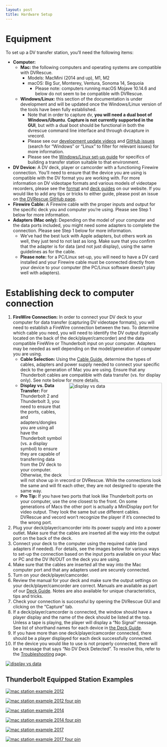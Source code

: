 ```yaml
---
layout: post
title: Hardware Setup 
---
```


# Equipment

To set up a DV transfer station, you’ll need the following items:
- **Computer:**
  - **Mac:** the following computers and operating systems are compatible with DVRescue.
    - Models: MacMini (2014 and up), M1, M2
    - macOS: Big Sur, Monterey, Ventura, Sonoma 14, Sequoia
      - Please note: computers running macOS Mojave 10.14.6 and below do not seem to be compatible with DVRescue.
  - **Windows/Linux:** this section of the documentation is under development and will be updated once the Windows/Linux version of the tools have been fully established.
    - Note that in order to capture dv, **you will need a dual boot of Windows/Ubuntu**. **Capture is not currently supported in the GUI**, but with a dual boot should be functional in both the dvrescue command line interface and through dvcapture in vrecord.
    - Please see our <a href="{{ site.baseurl }}/sections/development_updates.html" target="blank">development update videos</a> and <a href="https://github.com/mipops/dvrescue/issues" target="blank">GitHub issues</a> (search for “Windows” or “Linux” to filter for relevant issues) for more information.
    - Please see the <a href="{{ site.baseurl }}/sections/installation.html" target="blank">Windows/Linux set-up guide</a> for specifics of building a transfer station suitable to that environment.
- **DV Device:** A DV deck, player or camcorder with a functioning Firewire connection. You’ll need to ensure that the device you are using is compatible with the DV format you are working with. For more information on DV videotape formats and various models of videotape recorders, please see the <a href="{{ site.baseurl }}/sections/dv_formats.html" target="blank">format</a> and <a href="{{ site.baseurl }}/sections/deck_guide.html" target="blank">deck guides</a> on our website. If you would like to add any tips or tricks to either guide, please post an issue on <a href="https://github.com/mipops/dvrescue/issues" target="blank">the DVRescue GitHub page</a>.
- **Firewire Cable:** A Firewire cable with the proper inputs and output for the specific deck you and computer you’re using. Please see Step 1 below for more information.
- **Adapters (Mac only):** Depending on the model of your computer and the data ports included, you might need some adapters to complete the connection. Please see Step 1 below for more information.
  - We’ve had the best luck with Apple adapters, but others work as well, they just tend to not last as long. Make sure that you confirm that the adapter is for data (and not just display), using the same guidelines as for the cable.
  - **Please note:** for a PC/Linux set-up, you will need to have a DV card installed and your Firewire cable must be connected directly from your device to your computer (the PC/Linux software doesn’t play well with adapters).

# Establishing deck to computer connection

1. **FireWire Connection:** In order to connect your DV deck to your computer for data transfer (capturing DV videotape formats), you will need to establish a FireWire connection between the two. To determine which cable you need, you will need to identify the DV output (typically located on the back of the deck/player/camcorder) and the data compatible FireWire or Thunderbolt input on your computer. Adapters may be needed as well depending on the model/generation of computer you are using.
   - **Cable Selection:** Using the <a href="https://github.com/mipops/dvrescue/dvcables" target="blank">Cable Guide<a>, determine the types of cables, adapters and power supply needed to connect your specific deck to the generation of Mac you are using. Ensure that any Thunderbolt cables are compatible with data transfer (vs. for display only). See note below for more details.
<a href="{{ site.baseurl }}/images/Display-vs-Data.png"><img alt="display vs data" src="{{ site.baseurl }}/images/Display-vs-Data.png" style="float: right; margin-left: 15px; width: 300px"></a>
   - **Display vs. Data Transfer:** For Thunderbolt 2 and Thunderbolt 3, you need to ensure that the ports, cables, and adapters/dongles you are using all have the Thunderbolt symbol (vs. a display symbol) to ensure they are capable of transferring data from the DV deck to your computer. Otherwise, the deck will not show up in vrecord or DVRescue. While the connections look the same and will fit each other, they are not designed to operate the same way.
   - **Pro Tip:** If you have two ports that look like Thunderbolt ports on your computer, use the one closest to the front. On some generations of Macs the other port is actually a MiniDisplay port for video output. They look the same but use different cables. DVRescue and vecord won’t recognize the player if it’s connected to the wrong port. 
2. Plug your deck/player/camcorder into its power supply and into a power outlet. Make sure that the cables are inserted all the way into the output port on the back of the deck.
3. Connect your deck to the computer using the required cable (and adapters if needed). For details, see the images below for various ways to set-up the connection based on the input ports available on your Mac or PC and the DV IN/OUT on the deck you are using.
4. Make sure that the cables are inserted all the way into the Mac computer port and that any adapters used are securely connected.
5. Turn on your deck/player/camcorder.
6. Review the manual for your deck and make sure the output settings on your deck/player/camcorder are correct. Manuals are available as part of our <a href="https://github.com/mipops/dvrescue/deck_guide" target="blank">Deck Guide</a>. Notes are also available for unique characteristics, tips and tricks.
7. Check your connection is successful by opening the DVRescue GUI and clicking on the “Capture” tab.
8. If a deck/player/camcorder is connected, the window should have a player display and the name of the deck should be listed at the top. Unless a tape is playing, the player will display a “No Signal” message. See list of shorthand names for each device in <a href="https://github.com/mipops/dvrescue/deck_guide" target="blank">the Deck Guide</a>.
9. If you have more than one deck/player/camcorder connected, there should be a player displayed for each deck successfully connected.
10. If the device you would like to use is not properly connected, there will be a message that says “No DV Deck Detected”. To resolve this, refer to the <a href="https://github.com/mipops/dvrescue/troubleshooting" target="blank">Troubleshooting</a> page.

<a href="{{ site.baseurl }}/images/no-deck-detected_small.gif"><img alt="display vs data" src="{{ site.baseurl }}/images/no-deck-detected_small.gif"></a>

## Thunderbolt Equipped Station Examples
<a href="{{ site.baseurl }}/images/macOS_Transfer-Station_Setup_2012.png"><img alt="mac station example 2012" src="{{ site.baseurl }}/images/macOS_Transfer-Station_Setup_2012.png"></a>

<a href="{{ site.baseurl }}/images/macOS_Transfer-Station_Setup_2012_4pin.png"><img alt="mac station example 2012 four pin" src="{{ site.baseurl }}/images/macOS_Transfer-Station_Setup_2012_4pin.png"></a>

<a href="{{ site.baseurl }}/images/macOS_Transfer-Station_Setup_2014.png"><img alt="mac station example 2014" src="{{ site.baseurl }}/images/macOS_Transfer-Station_Setup_2014.png"></a>

<a href="{{ site.baseurl }}/images/macOS_Transfer-Station_Setup_2014_4pin.png"><img alt="mac station example 2014 four pin" src="{{ site.baseurl }}/images/macOS_Transfer-Station_Setup_2014_4pin.png"></a>

<a href="{{ site.baseurl }}/images/macOS_Transfer-Station_Setup_2017.png"><img alt="mac station example 2017" src="{{ site.baseurl }}/images/macOS_Transfer-Station_Setup_2017.png"></a>

<a href="{{ site.baseurl }}/images/macOS_Transfer-Station_Setup_2017_4pin.png"><img alt="mac station example 2017 four pin" src="{{ site.baseurl }}/images/macOS_Transfer-Station_Setup_2017_4pin.png"></a>

